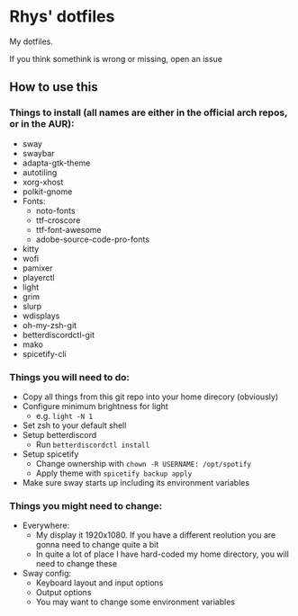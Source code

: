 # Rhys' dotfiles

My dotfiles.

If you think somethink is wrong or missing, open an issue

## How to use this
### Things to install (all names are either in the official arch repos, or in the AUR):
- sway
- swaybar
- adapta-gtk-theme
- autotiling
- xorg-xhost
- polkit-gnome
- Fonts:
    - noto-fonts
    - ttf-croscore
    - ttf-font-awesome
    - adobe-source-code-pro-fonts
- kitty
- wofi
- pamixer
- playerctl
- light
- grim
- slurp
- wdisplays
- oh-my-zsh-git
- betterdiscordctl-git
- mako
- spicetify-cli

### Things you will need to do:
- Copy all things from this git repo into your home direcory (obviously)
- Configure minimum brightness for light
    - e.g. `light -N 1`
- Set zsh to your default shell
- Setup betterdiscord
    - Run `betterdiscordctl install`
- Setup spicetify
    - Change ownership with `chown -R USERNAME: /opt/spotify`
    - Apply theme with `spicetify backup apply`
- Make sure sway starts up including its environment variables

### Things you might need to change:
- Everywhere:
     - My display it 1920x1080. If you have a different reolution you are gonna need to change quite a bit
     - In quite a lot of place I have hard-coded my home directory, you will need to change these
- Sway config:
    - Keyboard layout and input options
    - Output options
    - You may want to change some environment variables
